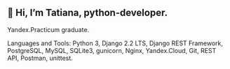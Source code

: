 ## 👋 Hi, I’m Tatiana, python-developer.
Yandex.Practicum graduate.

Languages and Tools: Python 3, Django 2.2 LTS, Django REST Framework, PostgreSQL, MySQL, SQLite3, gunicorn, Nginx, Yandex.Cloud, Git, REST API, Postman, unittest.
